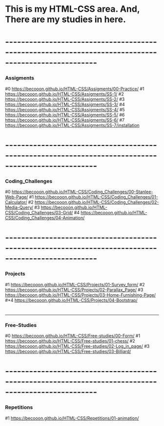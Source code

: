 # This is my HTML-CSS area. And, There are my studies in here.

# ---------------------------------------------------------------------------------------------------

### Assigments

#0 https://becooon.github.io/HTML-CSS/Assigments/00-Practice/
#1 https://becooon.github.io/HTML-CSS/Assigments/SS-1/
#2 https://becooon.github.io/HTML-CSS/Assigments/SS-2/
#3 https://becooon.github.io/HTML-CSS/Assigments/SS-3/
#4 https://becooon.github.io/HTML-CSS/Assigments/SS-4/
#5 https://becooon.github.io/HTML-CSS/Assigments/SS-5/
#6 https://becooon.github.io/HTML-CSS/Assigments/SS-6/
#7 https://becooon.github.io/HTML-CSS/Assigments/SS-7/installation

# ---------------------------------------------------------------------------------------------------

### Coding_Challenges

#0 https://becooon.github.io/HTML-CSS/Coding_Challenges/00-Stanlee-Web-Page/
#1 https://becooon.github.io/HTML-CSS/Coding_Challenges/01-Calculator/
#2 https://becooon.github.io/HTML-CSS/Coding_Challenges/02-Media-Query/
#3 https://becooon.github.io/HTML-CSS/Coding_Challenges/03-Grid/
#4 https://becooon.github.io/HTML-CSS/Coding_Challenges/04-Animation/

# ---------------------------------------------------------------------------------------------------

### Projects

#1 https://becooon.github.io/HTML-CSS/Projects/01-Survey_form/
#2 https://becooon.github.io/HTML-CSS/Projects/02-Parallax_Page/
#3 https://becooon.github.io/HTML-CSS/Projects/03-Home-Furnishing-Page/
#*4 https://becooon.github.io/HTML-CSS/Projects/04-Bootstrap/

#
----------------------------------------------------------------------------------------------------

### Free-Studies

#0 https://becooon.github.io/HTML-CSS/Free-studies/00-Form/
#1 https://becooon.github.io/HTML-CSS/Free-studies/01-chess/
#2 https://becooon.github.io/HTML-CSS/Free-studies/02-Log_in_page/
#3 https://becooon.github.io/HTML-CSS/Free-studies/03-Billiard/

# ---------------------------------------------------------------------------------------------------

### Repetitions

#1 https://becooon.github.io/HTML-CSS/Repetitions/01-animation/

